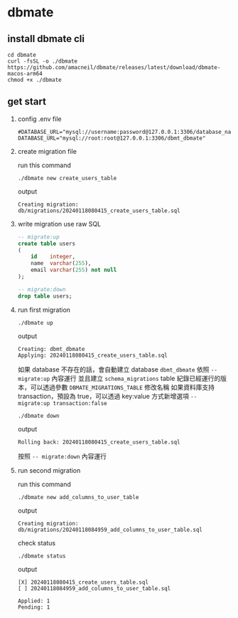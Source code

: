 # dbmate

## install dbmate cli

```shell
cd dbmate
curl -fsSL -o ./dbmate https://github.com/amacneil/dbmate/releases/latest/download/dbmate-macos-arm64
chmod +x ./dbmate
```

## get start

1. config .env file

   ```dotenv
   #DATABASE_URL="mysql://username:password@127.0.0.1:3306/database_name"
   DATABASE_URL="mysql://root:root@127.0.0.1:3306/dbmt_dbmate"
   ```

2. create migration file

   run this command
   ```shell
   ./dbmate new create_users_table
   ```
   output
   ```
   Creating migration: db/migrations/20240118080415_create_users_table.sql
   ```

3. write migration use raw SQL

   ```sql
   -- migrate:up
   create table users
   (
       id    integer,
       name  varchar(255),
       email varchar(255) not null
   );

   -- migrate:down
   drop table users;
   ```

4. run first migration

   ```shell
   ./dbmate up
   ```
   output
   ```
   Creating: dbmt_dbmate
   Applying: 20240118080415_create_users_table.sql
   ```
   如果 database 不存在的話，會自動建立 database `dbmt_dbmate`
   依照 `-- migrate:up` 內容運行
   並且建立 `schema_migrations` table 紀錄已經運行的版本，可以透過參數 `DBMATE_MIGRATIONS_TABLE` 修改名稱
   如果資料庫支持 transaction，預設為 true，可以透過 key:value 方式新增選項 `-- migrate:up transaction:false`

   ```shell
   ./dbmate down
   ```
   output
   ```
   Rolling back: 20240118080415_create_users_table.sql
   ```
   按照 `-- migrate:down` 內容運行

5. run second migration

   run this command
   ```shell
   ./dbmate new add_columns_to_user_table
   ```
   output
   ```
   Creating migration: db/migrations/20240118084959_add_columns_to_user_table.sql
   ```
   check status
   ```shell
   ./dbmate status
   ```
   output
   ```
   [X] 20240118080415_create_users_table.sql
   [ ] 20240118084959_add_columns_to_user_table.sql

   Applied: 1
   Pending: 1
   ```
